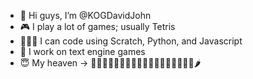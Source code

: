 - 👋 Hi guys, I’m @KOGDavidJohn
- 🎮 I play a lot of games; usually Tetris
- 👨🏻‍💻 I can code using Scratch, Python, and Javascript
- 🏢 I work on text engine games
- 😇 My heaven -> 🍕🍔🍟🌭🍿🥓🍞🥖🍦🍧🍨🍩🍪🎂🍰🍫🍬🍭🌶

<!---
KOGDavidJohn/KOGDavidJohn is a ✨ special ✨ repository because its `README.md` (this file) appears on your GitHub profile.
You can click the Preview link to take a look at your changes.
--->
